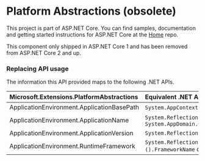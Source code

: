 Platform Abstractions (obsolete)
================================

This project is part of ASP.NET Core. You can find samples, documentation and getting started instructions for ASP.NET Core at the [Home](https://github.com/aspnet/home) repo.

This component only shipped in ASP.NET Core 1 and has been removed from ASP.NET Core 2 and up.

### Replacing API usage

The information this API provided maps to the following .NET APIs.

Microsoft.Extensions.PlatformAbstractions | Equivalent .NET API
:-- | :--
ApplicationEnvironment.ApplicationBasePath | `System.AppContext.BaseDirectory` or `System.AppDomain.CurrentDomain.BaseDirectory`
ApplicationEnvironment.ApplicationName  | `System.Reflection.Assembly.GetEntryAssembly().GetName().Name` or `System.AppDomain.CurrentDomain.SetupInformation.ApplicationName`
ApplicationEnvironment.ApplicationVersion  | `System.Reflection.Assembly.GetEntryAssembly().GetName().Version`
ApplicationEnvironment.RuntimeFramework  |  `System.Reflection.Assembly.GetEntryAssembly().GetCustomAttribute<TargetFrameworkAttribute>().FrameworkName` or `System.AppDomain.CurrentDomain.SetupInformation.TargetFrameworkName`
